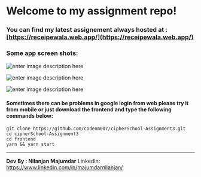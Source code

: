 # Welcome to my assignment repo!

### You can find my latest assignement always hosted at :[https://receipewala.web.app/](https://receipewala.web.app/)

### Some app screen shots:

![enter image description here](https://res.cloudinary.com/dqpurfmpd/image/upload/v1644864785/receipe/Screenshot_2022-02-15_at_12.22.43_AM_zs15ab.png)

![enter image description here](https://res.cloudinary.com/dqpurfmpd/image/upload/v1644864548/receipe/Screenshot_2022-02-15_at_12.18.19_AM_xkibbr.png)

![enter image description here](https://res.cloudinary.com/dqpurfmpd/image/upload/v1644864548/receipe/Screenshot_2022-02-15_at_12.18.35_AM_spdpuk.png)
#### Sometimes there can be problems in google login from web please try it from mobile or just download the frontend and type the following commands below:

    git clone https://github.com/codenm007/cipherSchool-Assignment3.git
    cd cipherSchool-Assignment3
    cd frontend
    yarn && yarn start

---
**Dev By : Nilanjan Majumdar**
LinkedIn: https://www.linkedin.com/in/majumdarnilanjan/
